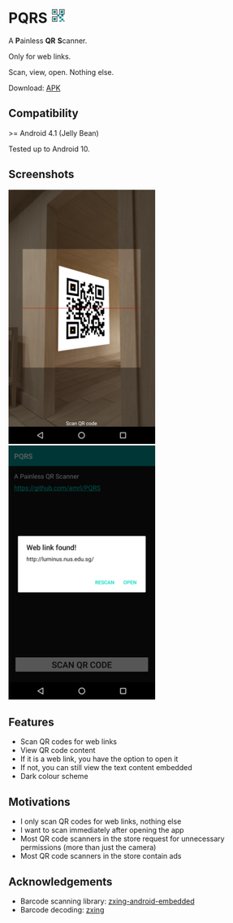 # PQRS <img src="./images/icon.png" height="30" />
A **P**ainless **QR** **S**canner.

Only for web links.

Scan, view, open. Nothing else.

Download: [APK](https://github.com/amrl/PQRS/releases)

## Compatibility
\>= Android 4.1 (Jelly Bean)

Tested up to Android 10.

## Screenshots
<img src="./images/scanning.png" height="500" />&nbsp;&nbsp;&nbsp;&nbsp;
<img src="./images/dialog.png" height="500" />

## Features
* Scan QR codes for web links
* View QR code content
* If it is a web link, you have the option to open it
* If not, you can still view the text content embedded
* Dark colour scheme

## Motivations
* I only scan QR codes for web links, nothing else
* I want to scan immediately after opening the app
* Most QR code scanners in the store request for unnecessary
permissions (more than just the camera)
* Most QR code scanners in the store contain ads

## Acknowledgements
* Barcode scanning library: [zxing-android-embedded ](https://github.com/journeyapps/zxing-android-embedded)
* Barcode decoding: [zxing](https://github.com/zxing/zxing)

